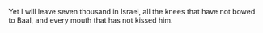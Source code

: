 Yet I will leave seven thousand in Israel, all the knees that have not bowed to Baal, and every mouth that has not kissed him.

